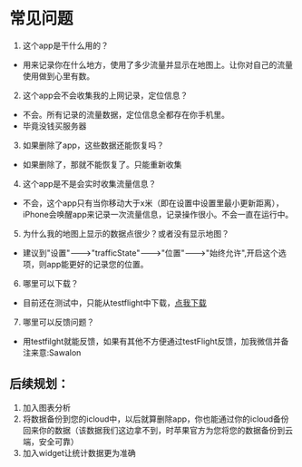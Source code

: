 # 常见问题

1. 这个app是干什么用的？
  - 用来记录你在什么地方，使用了多少流量并显示在地图上。让你对自己的流量使用做到心里有数。
2. 这个app会不会收集我的上网记录，定位信息？
  - 不会。所有记录的流量数据，定位信息全都存在你手机里。
  - 毕竟没钱买服务器
3. 如果删除了app，这些数据还能恢复吗？
  - 如果删除了，那就不能恢复了。只能重新收集
4. 这个app是不是会实时收集流量信息？
  - 不会，这个app只有当你移动大于x米（即在设置中设置里最小更新距离），iPhone会唤醒app来记录一次流量信息，记录操作很小。不会一直在运行中。
5. 为什么我的地图上显示的数据点很少？或者没有显示地图？
  - 建议到"设置"--->"trafficState"--->"位置"--->"始终允许",开启这个选项，则app能更好的记录您的位置。
6. 哪里可以下载？
  - 目前还在测试中，只能从testflight中下载，[点我下载](https://testflight.apple.com/join/jwzpPVQ3)
7. 哪里可以反馈问题？
  - 用testfilght就能反馈，如果有其他不方便通过testFlight反馈，加我微信并备注来意:Sawalon


## 后续规划：
1. 加入图表分析
2. 将数据备份到您的icloud中，以后就算删除app，你也能通过你的icloud备份回来你的数据（该数据我们这边拿不到，时苹果官方为您将您的数据备份到云端，安全可靠）
3. 加入widget让统计数据更为准确
